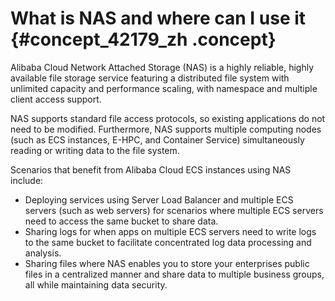 # What is NAS and where can I use it {#concept_42179_zh .concept}

Alibaba Cloud Network Attached Storage \(NAS\) is a highly reliable, highly available file storage service featuring a distributed file system with unlimited capacity and performance scaling, with namespace and multiple client access support.

NAS supports standard file access protocols, so existing applications do not need to be modified. Furthermore, NAS supports multiple computing nodes \(such as ECS instances, E-HPC, and Container Service\) simultaneously reading or writing data to the file system.

Scenarios that benefit from Alibaba Cloud ECS instances using NAS include:

-   Deploying services using Server Load Balancer and multiple ECS servers \(such as web servers\) for scenarios where multiple ECS servers need to access the same bucket to share data.
-   Sharing logs for when apps on multiple ECS servers need to write logs to the same bucket to facilitate concentrated log data processing and analysis.
-   Sharing files where NAS enables you to store your enterprises public files in a centralized manner and share data to multiple business groups, all while maintaining data security.

